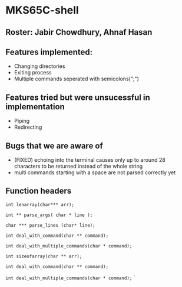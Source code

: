 # MKS65C-shell 
## Roster: Jabir Chowdhury, Ahnaf Hasan

## Features implemented:
- Changing directories
- Exiting process
- Multiple commands seperated with semicolons(";")

## Features tried but were unsucessful in implementation
- Piping
- Redirecting

## Bugs that we are aware of
- (FIXED) echoing into the terminal causes only up to around 28 characters to be returned instead of the whole string
- multi commands starting with a space are not parsed correctly yet
## Function headers

`int lenarray(char*** arr);`

`int ** parse_args( char * line );`

`char *** parse_lines (char* line);`

`int deal_with_command(char ** command);`

`int deal_with_multiple_commands(char * command);`

`int sizeofarray(char ** arr);`

`int deal_with_command(char ** command);`

`int deal_with_multiple_commands(char * command);`
`
